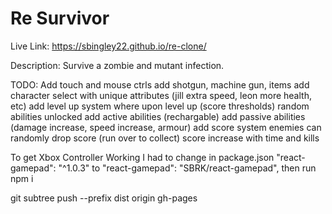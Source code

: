 # Re Survivor

Live Link: https://sbingley22.github.io/re-clone/

Description:
Survive a zombie and mutant infection.

TODO:
Add touch and mouse ctrls
add shotgun, machine gun, items
add character select with unique attributes (jill extra speed, leon more health, etc)
add level up system where upon level up (score thresholds) random abilities unlocked
add active abilities (rechargable)
add passive abilities (damage increase, speed increase, armour)
add score system
enemies can randomly drop score (run over to collect)
score increase with time and kills


To get Xbox Controller Working I had to change in package.json
"react-gamepad": "^1.0.3" to "react-gamepad": "SBRK/react-gamepad",
then run npm i

git subtree push --prefix dist origin gh-pages